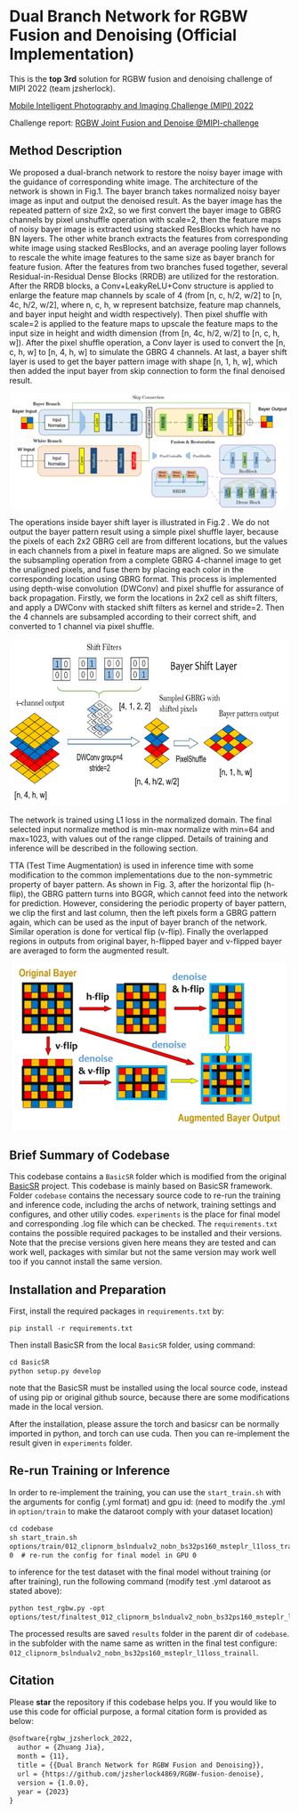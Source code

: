 # Dual Branch Network for RGBW Fusion and Denoising (Official Implementation)

This is the **top 3rd** solution for RGBW fusion and denoising challenge of MIPI 2022 (team jzsherlock).

[Mobile Intelligent Photography and Imaging Challenge (MIPI) 2022](https://mipi-challenge.org/)

Challenge report: [RGBW Joint Fusion and Denoise @MIPI-challenge](https://arxiv.org/abs/2209.07530)

## Method Description
We proposed a dual-branch network to restore the noisy bayer image with the guidance of corresponding white image. The architecture of the network is shown in Fig.1. The bayer branch takes normalized noisy bayer image as input and output the denoised result. As the bayer image has the repeated pattern of size 2x2, so we first convert the bayer image to GBRG channels by pixel unshuffle operation with scale=2, then the feature maps of noisy bayer image is extracted using stacked ResBlocks which have no BN layers. The other white branch extracts the features from corresponding white image using stacked ResBlocks, and an average pooling layer follows to rescale the white image features to the same size as bayer branch for feature fusion. After the features from two branches fused together, several Residual-in-Residual Dense Blocks (RRDB) are utilized for the restoration. After the RRDB blocks, a Conv+LeakyReLU+Conv structure is applied to enlarge the feature map channels by scale of 4 (from [n, c, h/2, w/2] to [n, 4c, h/2, w/2], where n, c, h, w represent batchsize, feature map channels, and bayer input height and width respectively). Then pixel shuffle with scale=2 is applied to the feature maps to upscale the feature maps to the input size in height and width dimension (from [n, 4c, h/2, w/2] to [n, c, h, w]). After the pixel shuffle operation, a Conv layer is used to convert the [n, c, h, w] to [n, 4, h, w] to simulate the GBRG 4 channels. At last, a bayer shift layer is used to get the bayer pattern image with shape [n, 1, h, w], which then added the input bayer from skip connection to form the final denoised result. 

![network structure](assets/fig2.png)

The operations inside bayer shift layer is illustrated in Fig.2 . We do not output the bayer pattern result using a simple pixel shuffle layer, because the pixels of each 2x2 GBRG cell are from different locations, but the values in each channels from a pixel in feature maps are aligned. So we simulate the subsampling operation from a complete GBRG 4-channel image to get the unaligned pixels, and fuse them by placing each color in the corresponding location using GBRG format. This process is implemented using depth-wise convolution (DWConv) and pixel shuffle for assurance of back propagation. Firstly, we form the locations in 2x2 cell as shift filters, and apply a DWConv with stacked shift filters as kernel and stride=2. Then the 4 channels are subsampled according to their correct shift, and converted to 1 channel via pixel shuffle. 

<p align="center">
  <img src="assets/fig3.png" height=300>

The network is trained using L1 loss in the normalized domain. The final selected input normalize method is min-max normalize with min=64 and max=1023, with values out of the range clipped. Details of training and inference will be described in the following section.

TTA (Test Time Augmentation) is used in inference time with some modification to the common implementations due to the non-symmetric property of bayer pattern. As shown in Fig. 3, after the horizontal flip (h-flip), the GBRG pattern turns into BGGR, which cannot feed into the network for prediction. However, considering the periodic property of bayer pattern, we clip the first and last column, then the left pixels form a GBRG pattern again, which can be used as the input of bayer branch of the network. Similar operation is done for vertical flip (v-flip). Finally the overlapped regions in outputs from original bayer, h-flipped bayer and v-flipped bayer are averaged to form the augmented result.

<p align="center">
  <img src="assets/fig4.png" height=300>

## Brief Summary of Codebase

This codebase contains a `BasicSR` folder which is modified from the original [BasicSR](https://github.com/XPixelGroup/BasicSR) project. This codebase is mainly based on BasicSR framework. Folder `codebase` contains the necessary source code to re-run the training and inference code, including the archs of network, training settings and configures, and other utiliy codes. `experiments` is the place for final model and corresponding .log file which can be checked. The `requirements.txt` contains the possible required packages to be installed and their versions. Note that the precise versions given here means they are tested and can work well, packages with similar but not the same version may work well too if you cannot install the same version.

## Installation and Preparation

First, install the required packages in `requirements.txt` by:

```shell
pip install -r requirements.txt
```

Then install BasicSR from the local `BasicSR` folder, using command:

```shell
cd BasicSR
python setup.py develop
```

note that the BasicSR must be installed using the local source code, instead of using pip or original github source, because there are some modifications made in the local version. 

After the installation, please assure the torch and basicsr can be normally imported in python, and torch can use cuda. Then you can re-implement the result given in `experiments` folder.

## Re-run Training or Inference

In order to re-implement the training, you can use the `start_train.sh` with the arguments for config (.yml format) and gpu id:
(need to modify the .yml in `option/train` to make the dataroot comply with your dataset location)

```shell
cd codebase
sh start_train.sh options/train/012_clipnorm_bslndualv2_nobn_bs32ps160_msteplr_l1loss_trainall.yml 0  # re-run the config for final model in GPU 0
```

to inference for the test dataset with the final model without training (or after training), run the following command (modify test .yml dataroot as stated above):

```shell
python test_rgbw.py -opt options/test/finaltest_012_clipnorm_bslndualv2_nobn_bs32ps160_msteplr_l1loss_trainall_tta.yml
```

The processed results are saved `results` folder in the parent dir of `codebase`. in the subfolder with the name same as written in the final test configure: `012_clipnorm_bslndualv2_nobn_bs32ps160_msteplr_l1loss_trainall`.


## Citation

Please **star** the repository if this codebase helps you. If you would like to use this code for official purpose, a formal citation form is provided as below:

```
@software{rgbw_jzsherlock_2022,
  author = {Zhuang Jia},
  month = {11},
  title = {{Dual Branch Network for RGBW Fusion and Denoising}},
  url = {https://github.com/jzsherlock4869/RGBW-fusion-denoise},
  version = {1.0.0},
  year = {2023}
}
```

